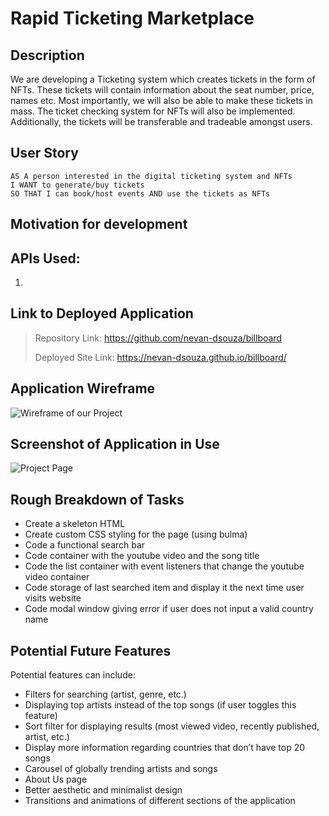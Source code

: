 # Rapid Ticketing Marketplace

## Description

We are developing a Ticketing system which creates tickets in the form of NFTs. These tickets will contain information about the seat number, price, names etc. Most importantly, we will also be able to make these tickets in mass. The ticket checking system for NFTs will also be implemented. Additionally, the tickets will be transferable and tradeable amongst users.

## User Story

```
AS A person interested in the digital ticketing system and NFTs
I WANT to generate/buy tickets
SO THAT I can book/host events AND use the tickets as NFTs
```

## Motivation for development



## APIs Used:

1. 

## Link to Deployed Application

> Repository Link: https://github.com/nevan-dsouza/billboard
>
> Deployed Site Link: https://nevan-dsouza.github.io/billboard/

## Application Wireframe

![Wireframe of our Project](./images/wireframe2.png)


## Screenshot of Application in Use
![Project Page](./images/project1.png)

## Rough Breakdown of Tasks

* Create a skeleton HTML
* Create custom CSS styling for the page (using bulma)
* Code a functional search bar
* Code container with the youtube video and the song title
* Code the list container with event listeners that change the youtube video container
* Code storage of last searched item and display it the next time user visits website
* Code modal window giving error if user does not input a valid country name

## Potential Future Features

 Potential features can include:
 * Filters for searching (artist, genre, etc.)
 * Displaying top artists instead of the top songs (if user toggles this feature)
 * Sort filter for displaying results (most viewed video, recently published, artist, etc.)
 * Display more information regarding countries that don’t have top 20 songs
 * Carousel of globally trending artists and songs
 * About Us page
 * Better aesthetic and minimalist design
 * Transitions and animations of different sections of the application

